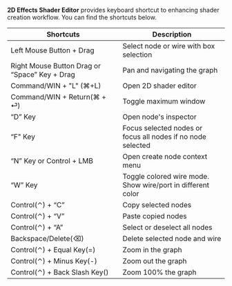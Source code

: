 **2D Effects Shader Editor** provides keyboard shortcut to enhancing shader creation workflow. You can find the shortcuts below.

| Shortcuts                | Description                            |
|--------------------------|----------------------------------------|
| Left Mouse Button + Drag | Select node or wire with box selection |
| Right Mouse Button Drag  or “Space” Key + Drag | Pan and navigating the graph |
| Command/WIN + "L" (&#x2318;+L)| Open 2D shader editor |
| Command/WIN + Return(&#x2318; + &#x23ce;) | Toggle maximum window |
| “D” Key	| Open node's inspector |
| “F" Key	| Focus selected nodes or focus all nodes if no node selected |
| “N” Key or Control + LMB	| Open create node context menu |
| “W” Key 	| Toggle colored wire mode. Show wire/port in different color |
| Control(&#x2303;) + “C”	| Copy selected nodes |
| Control(&#x2303;) + “V”	| Paste copied nodes |
| Control(&#x2303;) + “A”	| Select or deselect all nodes |
| Backspace/Delete(&#x232b;) 	| Delete selected node and wire |
| Control(&#x2303;) + Equal Key(=)	| Zoom in the graph |
| Control(&#x2303;) + Minus Key(-)	| Zoom out the graph |
| Control(&#x2303;) + Back Slash Key(\)	| Zoom 100% the graph |